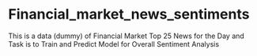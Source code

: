 # Financial_market_news_sentiments
This is a data (dummy) of Financial Market Top 25 News for the Day and Task is to Train and Predict Model for Overall Sentiment Analysis
